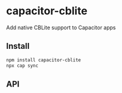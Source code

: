 # capacitor-cblite

Add native CBLite support to Capacitor apps

## Install

```bash
npm install capacitor-cblite
npx cap sync
```

## API

<docgen-index></docgen-index>

<docgen-api>
<!-- run docgen to generate docs from the source -->
<!-- More info: https://github.com/ionic-team/capacitor-docgen -->
</docgen-api>
